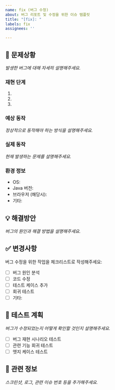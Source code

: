 ```yaml
---
name: fix (버그 수정)
about: 버그 리포트 및 수정을 위한 이슈 템플릿
title: "[fix]: "
labels: fix
assignees: ''

---
```


## 🐛 문제상황

_발생한 버그에 대해 자세히 설명해주세요._

### 재현 단계
1. 
2. 
3. 

### 예상 동작
_정상적으로 동작해야 하는 방식을 설명해주세요._

### 실제 동작
_현재 발생하는 문제를 설명해주세요._

### 환경 정보
- OS: 
- Java 버전: 
- 브라우저 (해당시): 
- 기타: 

## 💡 해결방안

_버그의 원인과 해결 방법을 설명해주세요._

## ✅ 변경사항

버그 수정을 위한 작업을 체크리스트로 작성해주세요:

- [ ] 버그 원인 분석
- [ ] 코드 수정
- [ ] 테스트 케이스 추가
- [ ] 회귀 테스트
- [ ] 기타: 

## 🧪 테스트 계획

_버그가 수정되었는지 어떻게 확인할 것인지 설명해주세요._

- [ ] 버그 재현 시나리오 테스트
- [ ] 관련 기능 회귀 테스트
- [ ] 엣지 케이스 테스트

## 📎 관련 정보

_스크린샷, 로그, 관련 이슈 번호 등을 추가해주세요._
